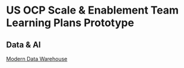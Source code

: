 # US OCP Scale & Enablement Team Learning Plans Prototype

## Data & AI

[Modern Data Warehouse](../../wiki/Data-&-AI-Modern-Data-Warehouse)

